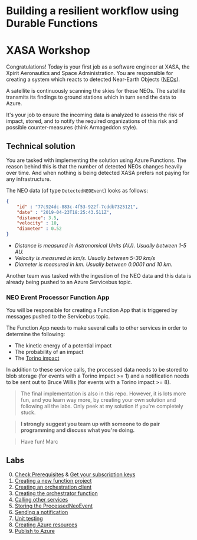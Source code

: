 # Building a resilient workflow using Durable Functions

# XASA Workshop

Congratulations! Today is your first job as a software engineer at XASA, the Xpirit Aeronautics and Space Administration. You are responsible for creating a system which reacts to detected Near-Earth Objects ([NEOs](https://cneos.jpl.nasa.gov/about/basics.html)).

A satellite is continuously scanning the skies for these NEOs. The satellite transmits its findings to ground stations which in turn send the data to Azure.

It's your job to ensure the incoming data is analyzed to assess the risk of impact, stored, and to notify the required organizations of this risk and possible counter-measures (think Armageddon style).

## Technical solution

You are tasked with implementing the solution using Azure Functions. The reason behind this is that the number of detected NEOs changes heavily over time. And when nothing is being detected XASA prefers not paying for any infrastructure.

The NEO data (of type `DetectedNEOEvent`) looks as follows:

```json
{
    "id" : "77c924dc-883c-4f53-922f-7cddb7325121",
    "date" : "2019-04-23T18:25:43.511Z",
    "distance": 3.5,
    "velocity" : 10,
    "diameter" : 0.52
}
```

- *Distance is measured in Astronomical Units (AU). Usually between 1-5 AU.*
- *Velocity is measured in km/s. Usually between 5-30 km/s*
- *Diameter is measured in km. Usually between 0.0001 and 10 km.*

Another team was tasked with the ingestion of the NEO data and this data is already being pushed to an Azure Servicebus topic.

### NEO Event Processor Function App

You will be responsible for creating a Function App that is triggered by messages pushed to the Servicebus topic.

The Function App needs to make several calls to other services in order to determine the following:

- The kinetic energy of a potential impact
- The probability of an impact
- The [Torino impact](https://cneos.jpl.nasa.gov/sentry/torino_scale.html)

In addition to these service calls, the processed data needs to be stored to blob storage (for events with a Torino impact >= 1) and a notification needs to be sent out to Bruce Willis (for events with a Torino impact >= 8).

> The final implementation is also in this repo. However, it is lots more fun, and you learn way more, by creating your own solution and following all the labs. Only peek at my solution if you're completely stuck.

>**I strongly suggest you team up with someone to do pair programming and discuss what you're doing.**

> Have fun! Marc

## Labs

0. [Check Prerequisites](labs/0_prerequisites.md) & [Get your subscription keys](labs/0_subscribe.md)
1. [Creating a new function project](labs/1_creating_a_function_project.md)
2. [Creating an orchestration client](labs/2_create_orchestration_client.md)
3. [Creating the orchestrator function](labs/3_create_orchestrator_function.md)
4. [Calling other services](labs/4_create_activity_functions_services.md)
5. [Storing the ProcessedNeoEvent](labs/5_create_activity_function_storage.md)
6. [Sending a notification](labs/6_send_notification.md)
7. [Unit testing](labs/7_unit_testing.md)
8. [Creating Azure resources](labs/8_azure_resources.md)
9. [Publish to Azure](labs/9_publish_to_azure.md)